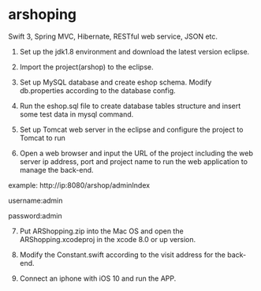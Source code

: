 # arshoping
Swift 3, Spring MVC, Hibernate, RESTful web service, JSON etc.

1. Set up the jdk1.8 environment and download the latest version eclipse.

2. Import the project(arshop) to the eclipse. 

3. Set up MySQL database and create eshop schema. Modify db.properties according to the database config.

4. Run the eshop.sql file to create database tables structure and insert some test data in mysql command.

5. Set up Tomcat web server in the eclipse and configure the project to Tomcat to run 

6. Open a web browser and input the URL of the project including the web server ip address, port and project name to run the web application to manage the back-end.

example: http://ip:8080/arshop/adminIndex 

username:admin 

password:admin

7. Put ARShopping.zip into the Mac OS and open the ARShopping.xcodeproj in the xcode 8.0 or up version.

8. Modify the Constant.swift according to the visit address for the back-end.

9. Connect an iphone with iOS 10 and run the APP. 
